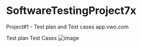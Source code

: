 # SoftwareTestingProject7x

Project#1 - Test plan and Test cases app.vwo.com

Test plan
Test Cases
![image](https://github.com/user-attachments/assets/ef639040-0a12-40a7-91cf-d364ffa5d8ef)


